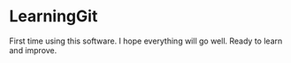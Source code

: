 # LearningGit
First time using this software. I hope everything will go well. Ready to learn and improve. 
